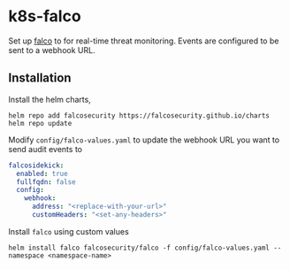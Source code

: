 # k8s-falco  
Set up [falco](https://falco.org) to for real-time threat monitoring. Events are configured to be sent to a webhook URL.  

## Installation  
Install the helm charts,
```shell
helm repo add falcosecurity https://falcosecurity.github.io/charts
helm repo update
```  

Modify `config/falco-values.yaml` to update the webhook URL you want to send audit events to  
```yaml
falcosidekick:
  enabled: true
  fullfqdn: false
  config:
    webhook:
      address: "<replace-with-your-url>"
      customHeaders: "<set-any-headers>"
```

Install `falco` using custom values  
```shell
helm install falco falcosecurity/falco -f config/falco-values.yaml --namespace <namespace-name>
```